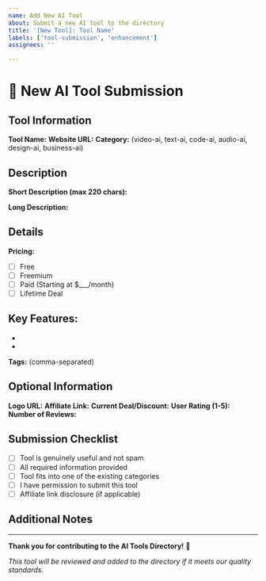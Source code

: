 ```yaml
---
name: Add New AI Tool
about: Submit a new AI tool to the directory
title: '[New Tool]: Tool Name'
labels: ['tool-submission', 'enhancement']
assignees: ''

---
```


# 🤖 New AI Tool Submission

## Tool Information

**Tool Name:** 
**Website URL:** 
**Category:** (video-ai, text-ai, code-ai, audio-ai, design-ai, business-ai)

## Description

**Short Description (max 220 chars):**

**Long Description:**

## Details

**Pricing:**
- [ ] Free
- [ ] Freemium 
- [ ] Paid (Starting at $___/month)
- [ ] Lifetime Deal

**Key Features:**
- 
- 
- 

**Tags:** (comma-separated)

## Optional Information

**Logo URL:** 
**Affiliate Link:** 
**Current Deal/Discount:** 
**User Rating (1-5):** 
**Number of Reviews:** 

## Submission Checklist

- [ ] Tool is genuinely useful and not spam
- [ ] All required information provided
- [ ] Tool fits into one of the existing categories
- [ ] I have permission to submit this tool
- [ ] Affiliate link disclosure (if applicable)

## Additional Notes

<!-- Any additional information about the tool -->

---

**Thank you for contributing to the AI Tools Directory!** 🚀

*This tool will be reviewed and added to the directory if it meets our quality standards.*